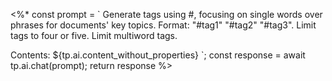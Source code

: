 <%*
const prompt = `
Generate tags using #, focusing on single words over phrases for documents' key topics. Format: "#tag1" "#tag2" "#tag3". Limit tags to four or five. Limit multiword tags.

Contents: ${tp.ai.content_without_properties}
`;
const response = await tp.ai.chat(prompt);
return response
%>